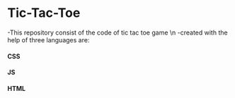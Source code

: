 # Tic-Tac-Toe
-This repository consist of the code of tic tac toe game \n
-created with the help of three languages are:
#### CSS
#### JS
#### HTML


